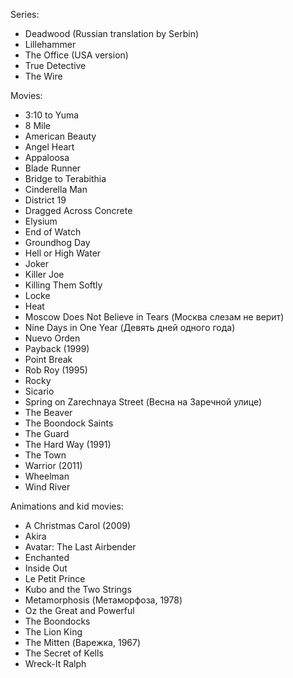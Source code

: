 Series:
  * Deadwood (Russian translation by Serbin)
  * Lillehammer
  * The Office (USA version)
  * True Detective
  * The Wire

Movies:
  * 3:10 to Yuma
  * 8 Mile
  * American Beauty
  * Angel Heart
  * Appaloosa
  * Blade Runner
  * Bridge to Terabithia
  * Cinderella Man
  * District 19
  * Dragged Across Concrete
  * Elysium
  * End of Watch
  * Groundhog Day
  * Hell or High Water
  * Joker
  * Killer Joe
  * Killing Them Softly
  * Locke
  * Heat
  * Moscow Does Not Believe in Tears (Москва слезам не верит)
  * Nine Days in One Year (Девять дней одного года)
  * Nuevo Orden
  * Payback (1999)
  * Point Break
  * Rob Roy (1995)
  * Rocky
  * Sicario
  * Spring on Zarechnaya Street (Весна на Заречной улице)
  * The Beaver
  * The Boondock Saints
  * The Guard
  * The Hard Way (1991)
  * The Town
  * Warrior (2011)
  * Wheelman
  * Wind River

Animations and kid movies:
  * A Christmas Carol (2009)
  * Akira
  * Avatar: The Last Airbender
  * Enchanted
  * Inside Out
  * Le Petit Prince
  * Kubo and the Two Strings
  * Metamorphosis (Метаморфоза, 1978)
  * Oz the Great and Powerful
  * The Boondocks
  * The Lion King
  * The Mitten (Варежка, 1967)
  * The Secret of Kells
  * Wreck-It Ralph
